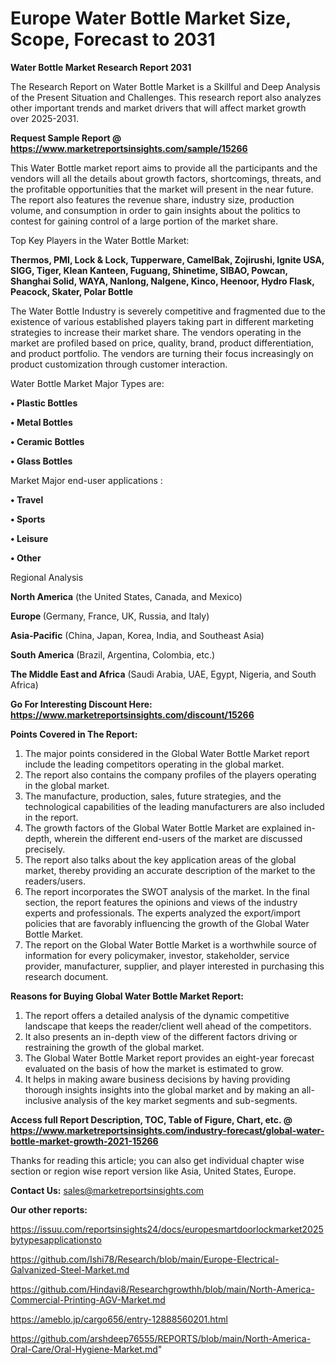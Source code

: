 # Europe Water Bottle Market Size, Scope, Forecast to 2031

<strong>Water Bottle Market Research Report 2031</strong>

The Research Report on Water Bottle Market is a Skillful and Deep Analysis of the Present Situation and Challenges. This research report also analyzes other important trends and market drivers that will affect market growth over 2025-2031.

<strong>Request Sample Report @ <a href=https://www.marketreportsinsights.com/sample/15266>https://www.marketreportsinsights.com/sample/15266</a></strong>

This Water Bottle market report aims to provide all the participants and the vendors will all the details about growth factors, shortcomings, threats, and the profitable opportunities that the market will present in the near future. The report also features the revenue share, industry size, production volume, and consumption in order to gain insights about the politics to contest for gaining control of a large portion of the market share.

Top Key Players in the Water Bottle Market:

<strong>Thermos, PMI, Lock & Lock, Tupperware, CamelBak, Zojirushi, Ignite USA, SIGG, Tiger, Klean Kanteen, Fuguang, Shinetime, SIBAO, Powcan, Shanghai Solid, WAYA, Nanlong, Nalgene, Kinco, Heenoor, Hydro Flask, Peacock, Skater, Polar Bottle</strong>

The Water Bottle Industry is severely competitive and fragmented due to the existence of various established players taking part in different marketing strategies to increase their market share. The vendors operating in the market are profiled based on price, quality, brand, product differentiation, and product portfolio. The vendors are turning their focus increasingly on product customization through customer interaction.

Water Bottle Market Major Types are:

<strong>• Plastic Bottles

• Metal Bottles

• Ceramic Bottles

• Glass Bottles</strong>

Market Major end-user applications :

<strong>• Travel

• Sports

• Leisure

• Other</strong>

Regional Analysis

</u><strong><b>North America</b></strong> (the United States, Canada, and Mexico)

<strong><b>Europe </b></strong>(Germany, France, UK, Russia, and Italy)

<strong><b>Asia-Pacific</b></strong> (China, Japan, Korea, India, and Southeast Asia)

<strong><b>South America</b></strong> (Brazil, Argentina, Colombia, etc.)

<strong><b>The Middle East and Africa</b></strong> (Saudi Arabia, UAE, Egypt, Nigeria, and South Africa)

<strong>Go For Interesting Discount Here: <a href=https://www.marketreportsinsights.com/discount/15266>https://www.marketreportsinsights.com/discount/15266</a></strong>

<strong>Points Covered in The Report:</strong>
<ol>
  <li>The major points considered in the Global Water Bottle Market report include the leading competitors operating in the global market.</li>
  <li>The report also contains the company profiles of the players operating in the global market.</li>
  <li>The manufacture, production, sales, future strategies, and the technological capabilities of the leading manufacturers are also included in the report.</li>
  <li>The growth factors of the Global Water Bottle Market are explained in-depth, wherein the different end-users of the market are discussed precisely.</li>
  <li>The report also talks about the key application areas of the global market, thereby providing an accurate description of the market to the readers/users.</li>
  <li>The report incorporates the SWOT analysis of the market. In the final section, the report features the opinions and views of the industry experts and professionals. The experts analyzed the export/import policies that are favorably influencing the growth of the Global Water Bottle Market.</li>
  <li>The report on the Global Water Bottle Market is a worthwhile source of information for every policymaker, investor, stakeholder, service provider, manufacturer, supplier, and player interested in purchasing this research document.</li>
</ol>
<strong>Reasons for Buying Global Water Bottle Market Report:</strong>

<ol>
  <li>The report offers a detailed analysis of the dynamic competitive landscape that keeps the reader/client well ahead of the competitors.</li>
  <li>It also presents an in-depth view of the different factors driving or restraining the growth of the global market.</li>
  <li>The Global Water Bottle Market report provides an eight-year forecast evaluated on the basis of how the market is estimated to grow.</li>
  <li>It helps in making aware business decisions by having providing thorough insights insights into the global market and by making an all-inclusive analysis of the key market segments and sub-segments.</li>
</ol>
<strong>Access full Report Description, TOC, Table of Figure, Chart, etc. @ <a href=https://www.marketreportsinsights.com/industry-forecast/global-water-bottle-market-growth-2021-15266>https://www.marketreportsinsights.com/industry-forecast/global-water-bottle-market-growth-2021-15266</a></strong>


Thanks for reading this article; you can also get individual chapter wise section or region wise report version like Asia, United States, Europe.

<strong>Contact Us:</strong>
sales@marketreportsinsights.com

<strong>Our other reports:</strong>

<a href=https://issuu.com/reportsinsights24/docs/europesmartdoorlockmarket2025bytypesapplicationsto>https://issuu.com/reportsinsights24/docs/europesmartdoorlockmarket2025bytypesapplicationsto</a>

<a href=https://github.com/Ishi78/Research/blob/main/Europe-Electrical-Galvanized-Steel-Market.md>https://github.com/Ishi78/Research/blob/main/Europe-Electrical-Galvanized-Steel-Market.md</a>

<a href=https://github.com/Hindavi8/Researchgrowthh/blob/main/North-America-Commercial-Printing-AGV-Market.md>https://github.com/Hindavi8/Researchgrowthh/blob/main/North-America-Commercial-Printing-AGV-Market.md</a>

<a href=https://ameblo.jp/cargo656/entry-12888560201.html>https://ameblo.jp/cargo656/entry-12888560201.html</a>

<a href=https://github.com/arshdeep76555/REPORTS/blob/main/North-America-Oral-Care/Oral-Hygiene-Market.md>https://github.com/arshdeep76555/REPORTS/blob/main/North-America-Oral-Care/Oral-Hygiene-Market.md</a>"
